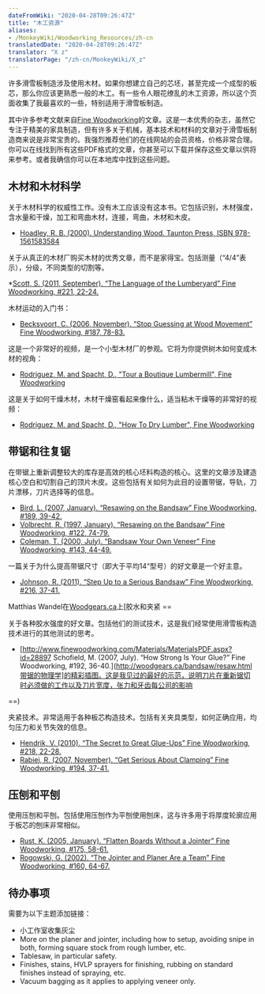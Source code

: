 ```yaml
---
dateFromWiki: "2020-04-28T09:26:47Z"
title: "木工资源"
aliases:
- /MonkeyWiki/Woodworking_Resources/zh-cn
translatedDate: "2020-04-28T09:26:47Z"
translator: "X z"
translatorPage: "/zh-cn/MonkeyWiki/X_z"
---
```

许多滑雪板制造涉及使用木材。如果你想建立自己的芯坯，甚至完成一个成型的板芯，那么你应该更熟悉一般的木工。有一些令人眼花缭乱的木工资源，所以这个页面收集了我最喜欢的一些，特别适用于滑雪板制造。

其中许多参考文献来自[Fine Woodworking](http://www.finewoodworking.com)的文章。这是一本优秀的杂志，虽然它专注于精美的家具制造，但有许多关于机械，基本技术和材料的文章对于滑雪板制造商来说是非常宝贵的。我强烈推荐他们的在线网站的会员资格，价格非常合理。你可以在线找到所有这些PDF格式的文章，你甚至可以下载并保存这些文章以供将来参考。或者我确信你可以在本地库中找到这些问题。


## 木材和木材科学

 
 
关于木材科学的权威性工作。没有木工应该没有这本书。它包括识别，木材强度，含水量和干燥，加工和弯曲木材，连接，弯曲，木材和木皮。 

- [Hoadley, R. B. (2000). Understanding Wood. Taunton Press, ISBN 978-1561583584](http://www.amazon.com/Understanding-Wood-Craftsmans-Guide-Technology/dp/1561583588/ref=sr_1_1?ie=UTF8&qid=1317889803&sr=8-1)


关于从真正的木材厂购买木材的优秀文章，而不是家得宝。包括测量（“4/4”表示），分级，不同类型的切割等。 

*[Scott, S. (2011, September). “The Language of the Lumberyard” Fine Woodworking, #221, 22-24.](https://www.finewoodworking.com/2011/07/28/the-language-of-the-lumberyard)


木材运动的入门书：

- [Becksvoort, C. (2006, November). “Stop Guessing at Wood Movement” Fine Woodworking, #187, 78-83.](http://www.finewoodworking.com/SkillsAndTechniques/SkillsAndTechniquesPDF.aspx?id=27129)


这是一个非常好的视频，是一个小型木材厂的参观。它将为你提供树木如何变成木材的视角：

- [Rodriguez, M. and Spacht, D., "Tour a Boutique Lumbermill", Fine Woodworking](http://www.finewoodworking.com/Materials/MaterialsArticle.aspx?id=29459)


这是关于如何干燥木材，木材干燥窑看起来像什么，适当粘木干燥等的非常好的视频：

- [Rodriguez, M. and Spacht, D., "How To Dry Lumber", Fine Woodworking](http://www.finewoodworking.com/Materials/MaterialsArticle.aspx?id=29500)



## 带锯和往复锯

 

在带锯上重新调整较大的库存是高效的核心坯料构造的核心。这里的文章涉及建造核心空白和切割自己的顶片木皮。这些包括有关如何为此目的设置带锯，导轨，刀片漂移，刀片选择等的信息。

- [Bird, L. (2007, January). “Resawing on the Bandsaw” Fine Woodworking, #189, 39-42.](http://www.finewoodworking.com/SkillsAndTechniques/SkillsAndTechniquesPDF.aspx?id=27779)
- [Volbrecht, R. (1997, January). “Resawing on the Bandsaw” Fine Woodworking, #122, 74-79.](https://www.finewoodworking.com/1997/02/01/resawing-on-the-bandsaw)
- [Coleman, T. (2000, July). “Bandsaw Your Own Veneer” Fine Woodworking, #143, 44-49.](http://www.finewoodworking.com/SkillsAndTechniques/SkillsAndTechniquesPDF.aspx?id=2653)


一篇关于为什么提高带锯尺寸（即大于平均14“型号）的好文章是一个好主意。

- [Johnson, R. (2011). “Step Up to a Serious Bandsaw” Fine Woodworking, #216, 37-41.](https://www.finewoodworking.com/2010/10/28/tool-test-step-up-to-a-serious-bandsaw)


Matthias Wandel在[Woodgears.ca](http://woodgears.ca/)上[胶水和夹紧 ==

 

关于各种胶水强度的好文章。包括他们的测试技术，这是我们经常使用滑雪板构造技术进行的其他测试的思考。

- [http://www.finewoodworking.com/Materials/MaterialsPDF.aspx?id=28897 Schofield, M. (2007, July). “How Strong Is Your Glue?” Fine Woodworking, #192, 36-40.](http://woodgears.ca/bandsaw/resaw.html带锯的物理学]的精彩插图。这是我见过的最好的示范，说明刀片在重新锯切时必须做的工作以及刀片宽度，张力和牙齿每公司的影响


==)


夹紧技术。非常适用于各种板芯构造技术。包括有关夹具类型，如何正确应用，均匀压力和关节失效的信息。 

- [Hendrik, V. (2010). “The Secret to Great Glue-Ups” Fine Woodworking, #218, 22-28.](http://www.finewoodworking.com/SkillsAndTechniques/SkillsAndTechniquesPDF.aspx?id=33887)
- [Rabiej, R. (2007, November). “Get Serious About Clamping” Fine Woodworking, #194, 37-41.](http://www.finewoodworking.com/SkillsAndTechniques/SkillsAndTechniquesPDF.aspx?id=29561)


## 压刨和平刨

 

使用压刨和平刨。包括使用压刨作为平刨使用刨床，这与许多用于将厚度轮廓应用于板芯的刨床非常相似。

- [Rust, K. (2005, January). “Flatten Boards Without a Jointer” Fine Woodworking, #175, 58-61.](http://www.finewoodworking.com/SkillsAndTechniques/SkillsAndTechniquesPDF.aspx?id=24118)
- [Rogowski, G. (2002). “The Jointer and Planer Are a Team” Fine Woodworking, #160, 64-67.](http://www.finewoodworking.com/ToolGuide/ToolGuideArticle.aspx?id=29511)


## 待办事项

需要为以下主题添加链接： 

- 小工作室收集灰尘
- More on the planer and jointer, including how to setup, avoiding snipe in both, forming square stock from rough lumber, etc.
- Tablesaw, in particular safety.
- Finishes, stains, HVLP sprayers for finishing, rubbing on standard finishes instead of spraying, etc.
- Vacuum bagging as it applies to applying veneer only.




